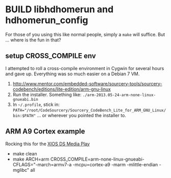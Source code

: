 BUILD libhdhomerun and hdhomerun_config
============
For those of you using this like normal people, simply a `make` will suffice.
But ... where is the fun in that?

setup CROSS_COMPILE env
------------
I attempted to roll a cross-compile environment in Cygwin for several hours
and gave up. Everything was so much easier on a Debian 7 VM.

1. http://www.mentor.com/embedded-software/sourcery-tools/sourcery-codebench/editions/lite-edition/arm-gnu-linux
2. Run the installer. Something like: `./arm-2013.05-24-arm-none-linux-gnueabi.bin`
3. In `~/.profile`, stick in:
`PATH="/root/CodeSourcery/Sourcery_CodeBench_Lite_for_ARM_GNU_Linux/bin:$PATH"`
... or wherever you pointed the installer to.

ARM A9 Cortex example
------------
Rocking this for the [XIOS DS Media Play](http://www.pivosgroup.com/xios.html)
- make clean
- make ARCH=arm CROSS_COMPILE=arm-none-linux-gnueabi- CFLAGS="-march=armv7-a -mcpu=cortex-a9 -marm -mlittle-endian -mglibc" all
